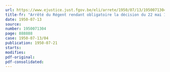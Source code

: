 ```yaml
---
url: https://www.ejustice.just.fgov.be/eli/arrete/1950/07/13/1950071304/justel
title-fr: "Arrêté du Régent rendant obligatoire la décision du 22 mai 1950 de la commission paritaire nationale de l'industrie alimentaire"
date: 1950-07-13
source:
number: 1950071304
page: 888888
case: 1950-07-13/04
publication: 1950-07-21
starts:
modifies:
pdf-original:
pdf-consolidated:
---
```


